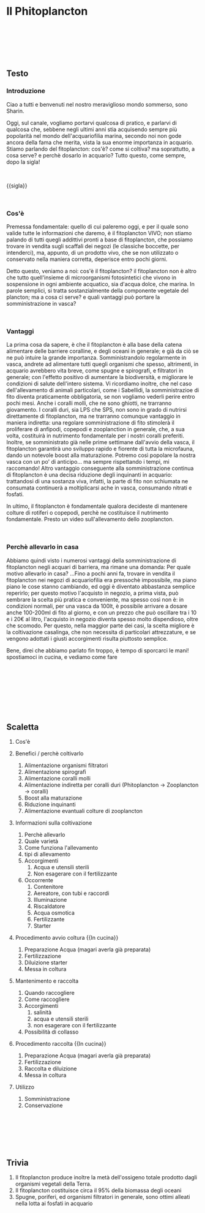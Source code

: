 # Il Phitoplancton


<br>
<br>
<br>
<br>
<br>

## Testo



### Introduzione 
Ciao a tutti e benvenuti nel nostro meraviglioso mondo sommerso, sono Sharin.

Oggi, sul canale, vogliamo portarvi qualcosa di pratico, e parlarvi di qualcosa che, sebbene  negli ultimi anni stia acquisendo sempre più popolarità nel mondo dell'acquariofilia marina, secondo noi non gode ancora della fama che merita, vista la sua enorme importanza in acquario.
Stiamo parlando del fitoplancton: cos'è? come si coltiva? ma soprattutto, a cosa serve? e perchè  dosarlo in acquario? 
Tutto questo, come sempre, dopo la sigla!

<br>

{{sigla}}

<br>

### Cos'è
Premessa fondamentale: quello di cui paleremo oggi, e per il quale sono valide tutte le informazioni che daremo, è il fitoplancton VIVO; non stiamo palando di tutti quegli addittivi pronti a base di fitoplancton, che possiamo trovare in vendita sugli scaffali dei negozi (le classiche boccette, per intenderci), ma, appunto, di un prodotto vivo, che se non utilizzato o conservato nella maniera corretta, deperisce entro pochi giorni.

Detto questo, veniamo a noi: cos'è il fitoplancton? 
il fitoplancton non è altro che tutto quell'insieme di microorganismi fotosintetici che vivono in sospensione in ogni ambiente acquatico, sia d'acqua dolce, che marina.
In parole semplici, si tratta sostanzialmente della componente vegetale del plancton; ma a cosa ci serve? e quali vantaggi può portare la somministrazione in vasca?

<br>


### Vantaggi

La prima cosa da sapere, è che il fitoplancton è alla base della catena alimentare delle barriere coralline, e degli oceani in generale; e già da ciò se ne può intuire la grande importanza.
Somministrandolo regolarmente  in vasca, andrete ad alimentare tutti quegli organismi che spesso, altrimenti, in acquario avrebbero vita breve, come spugne e spirografi, e filtratori in generale; con l'effetto positivo di aumentare la biodiversità, e migliorare le condizioni di salute dell'intero sistema. Vi ricordiamo inoltre, che nel caso dell'allevamento di animali particolari, come i Sabellidi, la somministrazioe di fito diventa praticamente obbligatoria, se non vogliamo vederli perire entro pochi mesi.
Anche i coralli molli, che ne sono ghiotti, ne trarranno giovamento.
I coralli duri, sia LPS che SPS, non sono in grado di nutrirsi direttamente di fitoplancton, ma ne trarranno comunque vantaggio  in maniera indiretta: una regolare somministrazione di fito stimolerà il proliferare di anfipodi, copepodi e zooplanction in generale, che, a sua volta, costituirà in nutrimento fondamentale per i nostri coralli preferiti.
Inoltre, se somministrato già nelle prime settimane dall'avvio della vasca, il fitoplancton garantirà uno sviluppo rapido e fiorente di tutta la microfauna, dando un notevole boost alla maturazione. Potremo così popolare la nostra vasca con un po' di anticipo... ma sempre rispettando i tempi, mi raccomando!
Altro vantaggio conseguente alla somministrazione continua di fitoplancton è una decisa riduzione degli inquinanti in acquario: trattandosi di una sostanza viva, infatti, la parte di fito non schiumata ne consumata continuerà a moltiplicarsi ache in vasca, consumando nitrati e fosfati.


In ultimo, il fitoplancton è fondamentale qualora decideste di mantenere colture di rotiferi o copepodi, perchè ne costituisce il nutrimento fondamentale. 
Presto un video sull'allevamento dello zooplancton.


<br>


### Perchè allevarlo in casa

Abbiamo quindi visto i numerosi vantaggi della somministrazione di fitoplancton negli acquari di barriera, ma rimane una domanda: Per quale motivo allevarlo in casa? 
...Fino a pochi anni fa, trovare in vendita il fitoplancton nei negozi di acquariofilia era pressochè impossibile, ma piano piano le cose stanno cambiando, ed oggi è diventato abbastanza semplice reperirlo; per questo motivo l'acquisto in negozio, a prima vista, può sembrare la scelta più pratica e conveniente, ma spesso così non è: in condizioni normali, per una vasca da 100lt, è possibile arrivare a dosare anche 100-200ml di fito al giorno, e con un prezzo che può oscillare tra i 10 e i 20€ al litro, l'acquisto in negozio diventa spesso molto dispendioso, oltre che scomodo.
Per questo, nella maggior parte dei casi, la scelta migliore è la coltivazione casalinga, che non necessita di particolari attrezzature, e se vengono adottati i giusti accorgimenti risulta piuttosto semplice.











Bene, direi che abbiamo parlato fin troppo, è tempo di sporcarci le mani! spostiamoci in cucina, e vediamo come fare










<br>
<br>
<br>

<br>
<br>
<br>
<br>

## Scaletta

1) Cos'è
2) Benefici / perchè coltivarlo
   1) Alimentazione organismi filtratori
   2) Alimentazione spirografi
   3) Alimentazione coralli molli
   4) Alimentazione indiretta per coralli duri (Phitoplancton -> Zooplancton -> coralli)
   5) Boost alla maturazione
   6) Riduzione inquinanti
   7) Alimentazione evantuali colture di zooplancton


3) Informazioni sulla coltivazione
   1) Perchè allevarlo
   2) Quale varietà
   3) Come funziona l'allevamento
   4) tipi di allevamento
   5) Accorgimenti
      1) Acqua e utensili sterili
      2) Non esagerare con il fertilizzante
   6) Occorrente
      1) Contenitore
      2) Aereatore, con tubi e raccordi
      3) Illuminazione
      4) Riscaldatore
      5) Acqua osmotica
      6) Fertilizzante
      7) Starter

   

   

4) Procedimento avvio coltura {{In cucina}}
   1) Preparazione Acqua (magari averla già preparata)
   2) Fertilizzazione
   3) Diluizione starter
   4) Messa in coltura
   
   
   
 
5) Mantenimento e raccolta
   1) Quando raccogliere
   2) Come raccogliere
   3) Accorgimenti
      1) salinità
      2) acqua e utensili sterili
      3) non esagerare con il fertilizzante
   4) Possibilità di collasso


6) Procedimento raccolta {{In cucina}}
   1) Preparazione Acqua (magari averla già preparata)
   2) Fertilizzazione
   3) Raccolta e diluizione
   4) Messa in coltura
   




7) Utilizzo
   1) Somministrazione
   2) Conservazione





<br>
<br>
<br>

<br>
<br>



## Trivia

1) Il fitoplancton produce inoltre la metà dell'ossigeno totale prodotto dagli organismi vegetali della Terra.
2) Il fitoplancton costituisce circa il 95% della biomassa degli oceani
3) Spugne, poriferi, ed organismi filtratori in generale, sono ottimi alleati nella lotta ai fosfati in acquario
